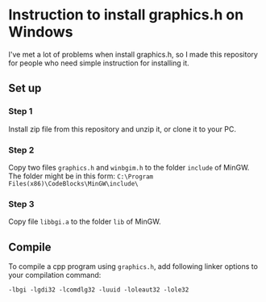# Instruction to install graphics.h on Windows
I've met a lot of problems when install graphics.h, so I made this repository for people who need simple instruction for installing it.

## Set up
### Step 1
Install zip file from this repository and unzip it, or clone it to your PC.

### Step 2
Copy two files `graphics.h` and `winbgim.h` to the folder `include` of MinGW. The folder might be in this form: 
`C:\Program Files(x86)\CodeBlocks\MinGW\include\`

### Step 3
Copy file `libbgi.a` to the folder `lib` of MinGW.

## Compile
To compile a cpp program using `graphics.h`, add following linker options to your compilation command:
```
-lbgi -lgdi32 -lcomdlg32 -luuid -loleaut32 -lole32
```